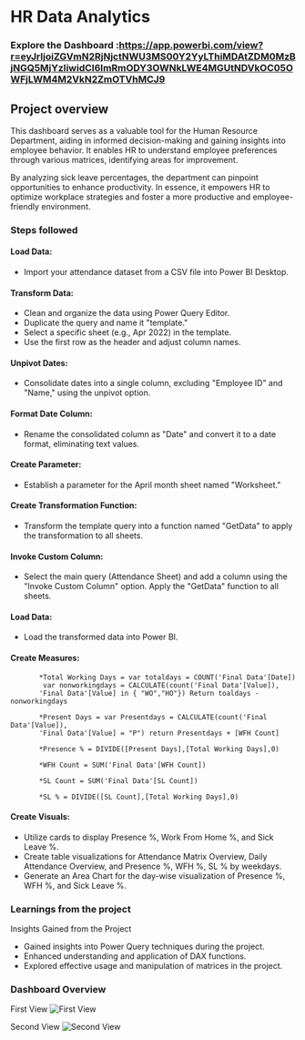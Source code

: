 # HR Data Analytics


### Explore the Dashboard :https://app.powerbi.com/view?r=eyJrIjoiZGVmN2RjNjctNWU3MS00Y2YyLThiMDAtZDM0MzBjNGQ5MjYzIiwidCI6ImRmODY3OWNkLWE4MGUtNDVkOC05OWFjLWM4M2VkN2ZmOTVhMCJ9

## Project overview

This dashboard serves as a valuable tool for the Human Resource Department, aiding in informed decision-making and gaining insights into employee behavior. It enables HR to understand employee preferences through various matrices, identifying areas for improvement. 

By analyzing sick leave percentages, the department can pinpoint opportunities to enhance productivity. In essence, it empowers HR to optimize workplace strategies and foster a more productive and employee-friendly environment.



### Steps followed 

#### Load Data:

- Import your attendance dataset from a CSV file into Power BI Desktop.
#### Transform Data:

- Clean and organize the data using Power Query Editor.
- Duplicate the query and name it "template."
- Select a specific sheet (e.g., Apr 2022) in the template.
- Use the first row as the header and adjust column names.

#### Unpivot Dates:

- Consolidate dates into a single column, excluding "Employee ID" and "Name," using the unpivot option.
#### Format Date Column:

- Rename the consolidated column as "Date" and convert it to a date format, eliminating text values.
#### Create Parameter:

- Establish a parameter for the April month sheet named "Worksheet."
#### Create Transformation Function:

- Transform the template query into a function named "GetData" to apply the transformation to all sheets.
#### Invoke Custom Column:

- Select the main query (Attendance Sheet) and add a column using the "Invoke Custom Column" option. Apply the "GetData" function to all sheets.
#### Load Data:

- Load the transformed data into Power BI.
#### Create Measures:
           *Total Working Days = var totaldays = COUNT('Final Data'[Date]) 
            var nonworkingdays = CALCULATE(count('Final Data'[Value]),
           'Final Data'[Value] in { "WO","HO"}) Return toaldays - nonworkingdays  
           
           *Present Days = var Presentdays = CALCULATE(count('Final Data'[Value]),
           'Final Data'[Value] = "P") return Presentdays + [WFH Count]

           *Presence % = DIVIDE([Present Days],[Total Working Days],0)

           *WFH Count = SUM('Final Data'[WFH Count])
          
           *SL Count = SUM('Final Data'[SL Count])

           *SL % = DIVIDE([SL Count],[Total Working Days],0)
#### Create Visuals:

- Utilize cards to display Presence %, Work From Home %, and Sick Leave %.
- Create table visualizations for Attendance Matrix Overview, Daily Attendance Overview, and Presence %, WFH %, SL % by weekdays.
- Generate an Area Chart for the day-wise visualization of Presence %, WFH %, and Sick Leave %.


### Learnings from the project


Insights Gained from the Project

* Gained insights into Power Query techniques during the project.
* Enhanced understanding and application of DAX functions.
* Explored effective usage and manipulation of matrices in the project.

### Dashboard Overview

First View
![First View](https://github.com/divyaa-rawat/Project/assets/147628244/4fe77280-e815-43a7-8f45-5b9ce0b534d0)

Second View
![Second View ](https://github.com/divyaa-rawat/Project/assets/147628244/b584088d-5f54-48e1-b7c4-f91fce0b15cd)
